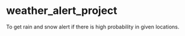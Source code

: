 # weather_alert_project
To get rain and snow alert if there is high probability in given locations. 
